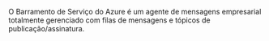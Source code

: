 O Barramento de Serviço do Azure é um agente de mensagens empresarial totalmente gerenciado com filas de mensagens e tópicos de publicação/assinatura.

